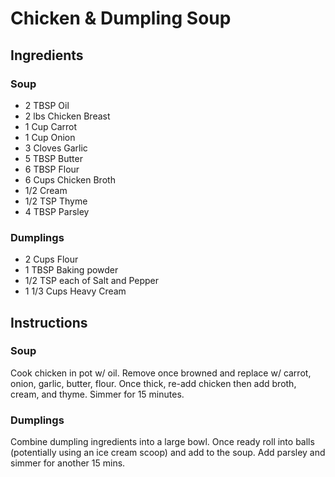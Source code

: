 # Chicken & Dumpling Soup

## Ingredients

### Soup
- 2 TBSP Oil
- 2 lbs Chicken Breast
- 1 Cup Carrot
- 1 Cup Onion
- 3 Cloves Garlic
- 5 TBSP Butter
- 6 TBSP Flour
- 6 Cups Chicken Broth
- 1/2 Cream
- 1/2 TSP Thyme
- 4 TBSP Parsley

### Dumplings
- 2 Cups Flour
- 1 TBSP Baking powder
- 1/2 TSP each of Salt and Pepper
- 1 1/3  Cups Heavy Cream

## Instructions

### Soup
Cook chicken in pot w/ oil. Remove once browned and replace w/ carrot, onion, garlic, butter, flour. Once thick, re-add chicken then add broth, cream, and thyme. Simmer for 15 minutes.

### Dumplings
Combine dumpling ingredients into a large bowl. Once ready roll into balls (potentially using an ice cream scoop) and add to the soup. Add parsley and simmer for another 15 mins.
